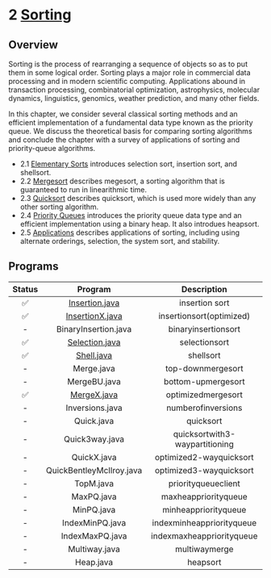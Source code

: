# 2 [Sorting](https://algs4.cs.princeton.edu/20sorting/)

## Overview

Sorting is the process of rearranging a sequence of objects so as to put them in some logical order. Sorting plays a major role in commercial data processing and in modern scientific computing. Applications abound in transaction processing, combinatorial optimization, astrophysics, molecular dynamics, linguistics, genomics, weather prediction, and many other fields.

In this chapter, we consider several classical sorting methods and an efficient implementation of a fundamental data type known as the priority queue. We discuss the theoretical basis for comparing sorting algorithms and conclude the chapter with a survey of applications of sorting and priority-queue algorithms. 

- 2.1 [Elementary Sorts](2.1%20Elementary%20Sorts) introduces selection sort, insertion sort, and shellsort.
- 2.2 [Mergesort](2.2%20Mergesort) describes megesort, a sorting algorithm that is guaranteed to run in linearithmic time.
- 2.3 [Quicksort](2.3%20Quicksort) describes quicksort, which is used more widely than any other sorting algorithm.
- 2.4 [Priority Queues](2.4%20Priority%20Queues) introduces the priority queue data type and an efficient implementation using a binary heap. It also introdues heapsort.
- 2.5 [Applications]() describes applications of sorting, including using alternate orderings, selection, the system sort, and stability. 

## Programs

|Status|Program|Description|
|:----:|:-----:|:---------:|
|✅|[Insertion.java](2.1%20Elementary%20Sorts/Insertion.java)|insertion sort|
|✅|[InsertionX.java](2.1%20Elementary%20Sorts/InsertionX.java)|insertionsort(optimized)|
|-|BinaryInsertion.java|binaryinsertionsort|
|✅|[Selection.java](2.1%20Elementary%20Sorts/Selection.java)|selectionsort|
|✅|[Shell.java](2.1%20Elementary%20Sorts/Shell.java)|shellsort|
|-|Merge.java|top-downmergesort|
|-|MergeBU.java|bottom-upmergesort|
|✅|[MergeX.java](2.2%20Mergesort/MergeX.java)|optimizedmergesort|
|-|Inversions.java|numberofinversions|
|-|Quick.java|quicksort|
|-|Quick3way.java|quicksortwith3-waypartitioning|
|-|QuickX.java|optimized2-wayquicksort|
|-|QuickBentleyMcIlroy.java|optimized3-wayquicksort|
|-|TopM.java|priorityqueueclient|
|-|MaxPQ.java|maxheappriorityqueue|
|-|MinPQ.java|minheappriorityqueue|
|-|IndexMinPQ.java|indexminheappriorityqueue|
|-|IndexMaxPQ.java|indexmaxheappriorityqueue|
|-|Multiway.java|multiwaymerge|
|-|Heap.java|heapsort|
